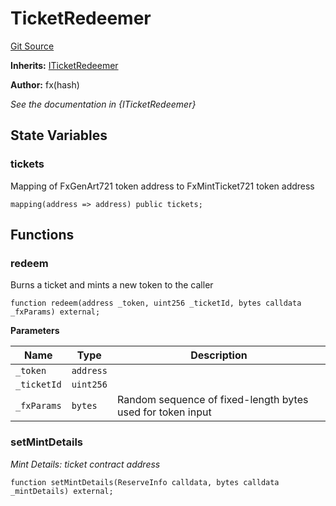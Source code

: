 # TicketRedeemer
[Git Source](https://github.com/fxhash/fxhash-evm-contracts/blob/709c3bd5035ed7a7acc4391ca2a42cf2ad71efed/src/minters/TicketRedeemer.sol)

**Inherits:**
[ITicketRedeemer](/src/interfaces/ITicketRedeemer.sol/interface.ITicketRedeemer.md)

**Author:**
fx(hash)

*See the documentation in {ITicketRedeemer}*


## State Variables
### tickets
Mapping of FxGenArt721 token address to FxMintTicket721 token address


```solidity
mapping(address => address) public tickets;
```


## Functions
### redeem

Burns a ticket and mints a new token to the caller


```solidity
function redeem(address _token, uint256 _ticketId, bytes calldata _fxParams) external;
```
**Parameters**

|Name|Type|Description|
|----|----|-----------|
|`_token`|`address`||
|`_ticketId`|`uint256`||
|`_fxParams`|`bytes`|Random sequence of fixed-length bytes used for token input|


### setMintDetails

*Mint Details: ticket contract address*


```solidity
function setMintDetails(ReserveInfo calldata, bytes calldata _mintDetails) external;
```

